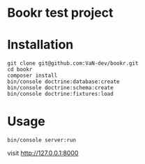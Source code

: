 Bookr test project
========================

# Installation
```
git clone git@github.com:VaN-dev/bookr.git
cd bookr
composer install
bin/console doctrine:database:create
bin/console doctrine:schema:create
bin/console doctrine:fixtures:load
```

# Usage
```
bin/console server:run
```
visit http://127.0.0.1:8000